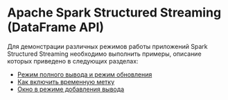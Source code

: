 # Apache Spark Structured Streaming (DataFrame API)



Для демонстрации различных режимов работы приложений Spark Structured Streaming необходимо выполнить примеры, описание которых приведено в следующих разделах:

- [Режим полного вывода и режим обновления](/spark_streaming_structured_output_modes.md)
- [Как включить временную метку](https://github.com/BigDataProcSystems/Practice/blob/master/spark/docs/spark_streaming_structured_append_timestamp.md)
- [Окно в режиме добавления вывода](https://github.com/BigDataProcSystems/Practice/blob/master/spark/docs/spark_streaming_structured_window_append.md)